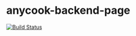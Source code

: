 anycook-backend-page
====================

[![Build Status](https://jenkins.gesundkrank.de/buildStatus/icon?job=anycook-backend-page&build=57)](https://jenkins.gesundkrank.de/job/anycook-backend-page/57/)

